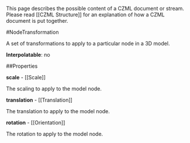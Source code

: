 This page describes the possible content of a CZML document or stream.  Please read [[CZML Structure]] for an explanation of how a CZML document is put together.

#NodeTransformation

A set of transformations to apply to a particular node in a 3D model.

**Interpolatable**: no

##Properties

**scale** - [[Scale]]

The scaling to apply to the model node.


**translation** - [[Translation]]

The translation to apply to the model node.


**rotation** - [[Orientation]]

The rotation to apply to the model node.



